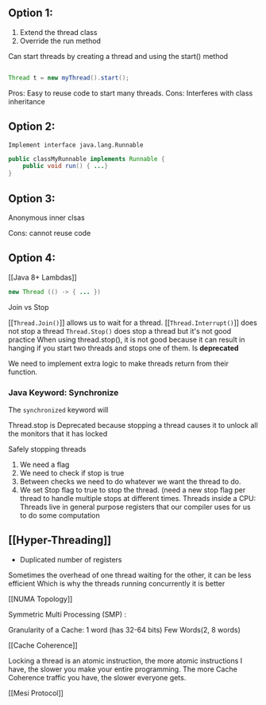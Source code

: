 ## Option 1:

1) Extend the thread class
2) Override the run method


Can start threads by creating a thread and using the start() method


```Java

Thread t = new myThread().start();
```

Pros: Easy to reuse code to start many threads.
Cons: Interferes with class inheritance



## Option 2:
	Implement interface java.lang.Runnable

```Java
public classMyRunnable implements Runnable {
	public void run() { ...}
}
```

## Option 3: 

Anonymous inner clsas

Cons: cannot reuse code

## Option 4:
[[Java 8+ Lambdas]]

``` Java
new Thread (() -> { ... })
```



Join vs Stop

[[`Thread.Join()`]] allows us to wait for a thread.
[[`Thread.Interrupt()`]] does not stop a thread
`Thread.Stop()` does stop a thread but it's not good practice
	When using thread.stop(), it is not good because it can result in hanging if you start two threads and stops one of them. Is **deprecated**

We need to implement extra logic to make threads return from their function.


### Java Keyword: Synchronize

The `synchronized` keyword will


Thread.stop is Deprecated because stopping a thread causes it to unlock all the monitors that it has locked

Safely stopping threads

1) We need a flag
2) We need to check if stop is true
3) Between checks we need to do whatever we want the thread to do.
4) We set Stop flag to true to stop the thread. (need a new stop flag per thread to handle multiple stops at different times.
Threads inside a CPU:
	Threads live in general purpose registers that our compiler uses for us to do some computation


## [[Hyper-Threading]]

- Duplicated number of registers

Sometimes the overhead of one thread waiting for the other, it can be less efficient
Which is why the threads running concurrently it is better


[[NUMA Topology]]


Symmetric Multi Processing (SMP) :


Granularity of a Cache:
	1 word (has 32-64 bits)
	Few Words(2, 8 words)


[[Cache Coherence]]


Locking a thread is an atomic instruction, the more atomic instructions I have, the slower you make your entire programming.
The more Cache Coherence traffic you have, the slower everyone gets.

[[Mesi Protocol]]
